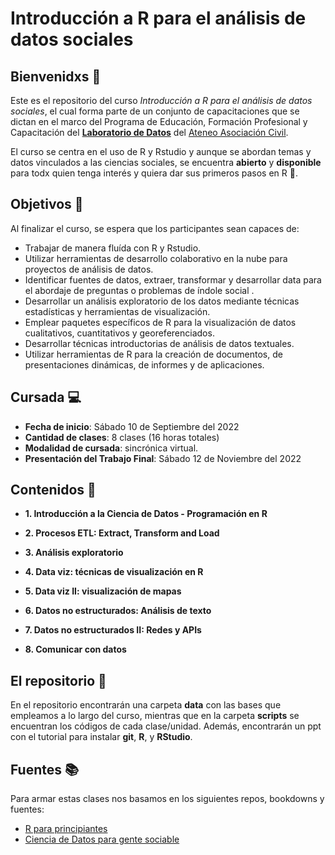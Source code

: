 # Introducción a R para el análisis de datos sociales 

## Bienvenidxs 🙌 

Este es el repositorio del curso *Introducción a R para el análisis de datos sociales*, el cual forma parte de un conjunto de capacitaciones que se dictan en el marco del Programa de Educación, Formación Profesional y Capacitación del [**Laboratorio de Datos**](https://elateneo.org.ar/laboratorio-de-datos/) del [Ateneo Asociación Civil](https://elateneo.org.ar/). 

El curso se centra en el uso de R y Rstudio y aunque se abordan temas y datos vinculados a las ciencias sociales, se encuentra **abierto** y **disponible** para todx quien tenga interés y quiera dar sus primeros pasos en R 💪. 

## Objetivos 🎯 

Al finalizar el curso, se espera que los participantes sean capaces de:

- Trabajar de manera fluída con R y Rstudio.
- Utilizar herramientas de desarrollo colaborativo en la nube para proyectos de análisis de datos.
- Identificar fuentes de datos, extraer, transformar y desarrollar data para el abordaje de preguntas o problemas de índole social .
- Desarrollar un análisis exploratorio de los datos mediante técnicas estadísticas y herramientas de visualización. 
- Emplear paquetes específicos de R para la visualización de datos cualitativos, cuantitativos y georeferenciados.
- Desarrollar técnicas introductorias de análisis de datos textuales.
- Utilizar herramientas de R para la creación de documentos, de presentaciones dinámicas, de informes y de aplicaciones. 

## Cursada 💻 

- **Fecha de inicio**: Sábado 10 de Septiembre del 2022
- **Cantidad de clases**: 8 clases (16 horas totales) 
- **Modalidad de cursada**: sincrónica virtual. 
- **Presentación del Trabajo Final**: Sábado 12 de Noviembre del 2022

## Contenidos 🔨 

- **1. Introducción a la Ciencia de Datos - Programación en R** 

- **2. Procesos ETL: Extract, Transform and Load** 

- **3. Análisis exploratorio**

- **4. Data viz: técnicas de visualización en R**

- **5. Data viz II: visualización de mapas**

- **6. Datos no estructurados: Análisis de texto**

- **7. Datos no estructurados II: Redes y APIs**

- **8. Comunicar con datos**

## El repositorio 📁 

En el repositorio encontrarán una carpeta **data** con las bases que empleamos a lo largo del curso, mientras que en la carpeta **scripts** se encuentran los códigos de cada clase/unidad. Además, encontrarán un ppt con el tutorial para instalar **git**, **R**, y **RStudio**. 


## Fuentes 📚 

Para armar estas clases nos basamos en los siguientes repos, bookdowns y fuentes: 

- [R para principiantes](https://bookdown.org/jboscomendoza/r-principiantes4/listas.html)
- [Ciencia de Datos para gente sociable](https://bitsandbricks.github.io/ciencia_de_datos_gente_sociable/)






